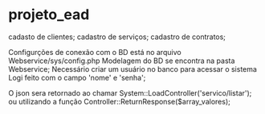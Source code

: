 # projeto_ead
cadasto de clientes; 
cadastro de serviços; 
cadastro de contratos;

Configurções de conexão com o BD está no arquivo Webservice/sys/config.php
Modelagem do BD se encontra na pasta Webservice;
Necessário criar um usuário no banco para acessar o sistema Logi feito com o campo 'nome' e 'senha';

O json sera retornado ao chamar System::LoadController('servico/listar'); ou utilizando a função Controller::ReturnResponse($array_valores);

